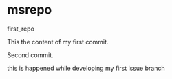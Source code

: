# msrepo
first_repo

This the content of my first commit.

Second commit.

this is happened while developing my first issue branch